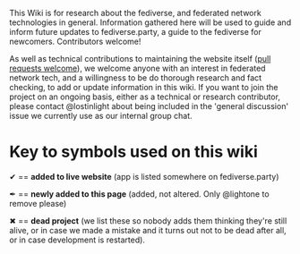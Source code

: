 This Wiki is for research about the fediverse, and federated network technologies in general. Information gathered here will be used to guide and inform future updates to fediverse.party, a guide to the fediverse for newcomers. Contributors welcome!

As well as technical contributions to maintaining the website itself ([pull requests welcome](https://gitlab.com/fediverse/fediverse.gitlab.io/blob/master/CONTRIBUTING.md)), we welcome anyone with an interest in federated network tech, and a willingness to be do thorough research and fact checking, to add or update information in this wiki. If you want to join the project on an ongoing basis, either as a technical or research contributor, please contact @lostinlight about being included in the 'general discussion' issue we currently use as our internal group chat.

# Key to symbols used on this wiki

&#10004; == **added to live website** (app is listed somewhere on fediverse.party)

&#10002; == **newly added to this page** (added, not altered. Only @lightone to remove please)

&#10006; == **dead project** (we list these so nobody adds them thinking they're still alive, or in case we made a mistake and it turns out not to be dead after all, or in case development is restarted).